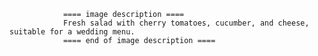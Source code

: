 
                ==== image description ====
                Fresh salad with cherry tomatoes, cucumber, and cheese, suitable for a wedding menu.
                ==== end of image description ====
                